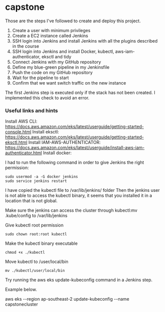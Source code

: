 # capstone

Those are the steps I've followed to create and deploy this project.

1. Create a user with minimum privileges
2. Create a EC2 instance called Jenkins
3. SSH login into Jenkins and install Jenkins with all the plugins described in the course
4. SSH login into Jenkins and install Docker, kubectl, aws-iam-authenticator, eksctl and tidy
5. Connect Jenkins with my GitHub repository
6. Define my blue-green pipeline in my Jenkinsfile
7. Push the code on my GitHub repository
8. Wait for the pipeline to start
9. Confirm that we want switch traffic on the new instance


The first Jenkins step is executed only if the stack has not been created. I implemented this check to avoid an error.

### Useful links and hints

Install AWS CLI: https://docs.aws.amazon.com/eks/latest/userguide/getting-started-console.html
Install eksctl: https://docs.aws.amazon.com/eks/latest/userguide/getting-started-eksctl.html
Install IAM-AWS-AUTHENTICATOR: https://docs.aws.amazon.com/eks/latest/userguide/install-aws-iam-authenticator.html
Install docker: 

I had to run the following command in order to give Jenkins the right permission:
```
sudo usermod -a -G docker jenkins
sudo service jenkins restart
```

I have copied the kubectl file to /var/lib/jenkins/ folder
Then the jenkins user is not able to access the kubectl binary, it seems that you installed it in a location that is not global.

Make sure the jenkins can access the cluster through kubectl:mv .kube/config to /var/lib/jenkins

Give kubectl root permission

`sudo chown root:root kubectl`

Make the kubectl binary executable

`chmod +x ./kubectl`

Move kubectl to /user/local/bin

`mv ./kubectl/user/local/bin`

Try running the aws eks update-kubeconfig command in a Jenkins step.

Example below.

aws eks --region ap-southeast-2 update-kubeconfig --name capstonecluster


